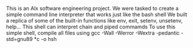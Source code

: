 This is an Alx software engineering project. 
We were tasked to create a simple command line interpreter that works just like the bash shell
We built a replica of some of the built-in functions like env, exit, setenv, unsetenv, help...
This shell can interpret chain and piped commamds
To use this simple shell, compile all files using gcc -Wall -Werror -Wextra -pedantic -std=gnu89 *c -o hsh
